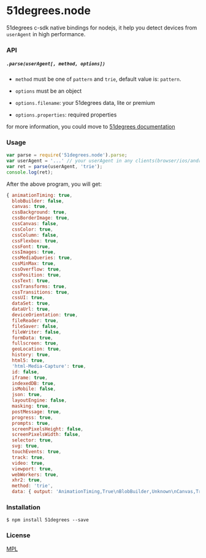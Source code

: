 
51degrees.node
==============

51degrees c-sdk native bindings for nodejs, it help you detect devices from `userAgent` in high performance.

### API

##### `.parse(userAgent[, method, options])`

* `method` must be one of `pattern` and `trie`, default value is: `pattern`.

* `options` must be an object

* `options.filename`: your 51degrees data, lite or premium

* `options.properties`: required properties

for more information, you could move to [51degrees documentation](https://51degrees.com/Support/Documentation)

### Usage

```js
var parse = require('51degrees.node').parse;
var userAgent = '...' // your userAgent in any clients(browser/ios/android)
var ret = parse(userAgent, 'trie');
console.log(ret);
```

After the above program, you will get:

```js
{ animationTiming: true,
  blobBuilder: false,
  canvas: true,
  cssBackground: true,
  cssBorderImage: true,
  cssCanvas: false,
  cssColor: true,
  cssColumn: false,
  cssFlexbox: true,
  cssFont: true,
  cssImages: true,
  cssMediaQueries: true,
  cssMinMax: true,
  cssOverflow: true,
  cssPosition: true,
  cssText: true,
  cssTransforms: true,
  cssTransitions: true,
  cssUI: true,
  dataSet: true,
  dataUrl: true,
  deviceOrientation: true,
  fileReader: true,
  fileSaver: false,
  fileWriter: false,
  formData: true,
  fullscreen: true,
  geoLocation: true,
  history: true,
  html5: true,
  'html-Media-Capture': true,
  id: false,
  iframe: true,
  indexedDB: true,
  isMobile: false,
  json: true,
  layoutEngine: false,
  masking: true,
  postMessage: true,
  progress: true,
  prompts: true,
  screenPixelsHeight: false,
  screenPixelsWidth: false,
  selector: true,
  svg: true,
  touchEvents: true,
  track: true,
  video: true,
  viewport: true,
  webWorkers: true,
  xhr2: true,
  method: 'trie',
  data: { output: 'AnimationTiming,True\nBlobBuilder,Unknown\nCanvas,True\nCssBackground,True\nCssBorderImage,True\nCssCanvas,Unknown\nCssColor,True\nCssColumn,Unknown\nCssFlexbox,True\nCssFont,True\nCssImages,True\nCssMediaQueries,True\nCssMinMax,True\nCssOverflow,True\nCssPosition,True\nCssText,True\nCssTransforms,True\nCssTransitions,True\nCssUI,True\nDataSet,True\nDataUrl,True\nDeviceOrientation,True\nFileReader,True\nFileSaver,Unknown\nFileWriter,Unknown\nFormData,True\nFullscreen,True\nGeoLocation,True\nHistory,True\nHtml5,True\nHtml-Media-Capture,True\nId,17595-21721-21635-18092\nIframe,True\nIndexedDB,True\nIsMobile,False\nJson,True\nLayoutEngine,Webkit\nMasking,True\nPostMessage,True\nProgress,True\nPrompts,True\nScreenPixelsHeight,Unknown\nScreenPixelsWidth,Unknown\nSelector,True\nSvg,True\nTouchEvents,True\nTrack,True\nVideo,True\nViewport,True\nWebWorkers,True\nXhr2,True\n' } }
```

### Installation

```
$ npm install 51degrees --save
```

### License

[MPL](License.txt)

